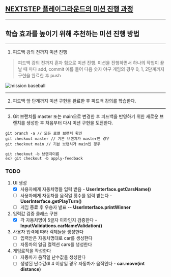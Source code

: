 ## [NEXTSTEP 플레이그라운드의 미션 진행 과정](https://github.com/next-step/nextstep-docs/blob/master/playground/README.md)

---
## 학습 효과를 높이기 위해 추천하는 미션 진행 방법

---
1. 피드백 강의 전까지 미션 진행 
> 피드백 강의 전까지 혼자 힘으로 미션 진행. 미션을 진행하면서 하나의 작업이 끝날 때 마다 add, commit
> 예를 들어 다음 숫자 야구 게임의 경우 0, 1, 2단계까지 구현을 완료한 후 push

![mission baseball](https://raw.githubusercontent.com/next-step/nextstep-docs/master/playground/images/mission_baseball.png)

---
2. 피드백 앞 단계까지 미션 구현을 완료한 후 피드백 강의를 학습한다.

---
3. Git 브랜치를 master 또는 main으로 변경한 후 피드백을 반영하기 위한 새로운 브랜치를 생성한 후 처음부터 다시 미션 구현을 도전한다.

```
git branch -a // 모든 로컬 브랜치 확인
git checkout master // 기본 브랜치가 master인 경우
git checkout main // 기본 브랜치가 main인 경우

git checkout -b 브랜치이름
ex) git checkout -b apply-feedback
```
### TODO
1. UI 생성
   - [x] 사용자에게 자동차명들 입력 받음 - **UserInterface.getCarsName()**
   - [ ] 사용자에게 자동차를 움직일 횟수를 입력 받는다 - **UserInterface.getPlayTurn()**
   - [ ] 게임 종료 후 우승자 발표 -- **UserInterface.printWinner**
    
2. 입력값 검증 클래스 구현
   - [x] 각 자동차명이 5글자 이하인지 검증한다 - **InputValidations.carNameValidation()**
    
3. 사용자 입력에 따라 객체들을 생성한다
   - [ ] 입력받은 자동차명대로 car를 생성한다
   - [ ] 자동차의 일급 컬렉션 cars를 생성한다
   
4. 게임로직을 작성한다
   - [ ] 자동차가 움직일 난수값을 생성한다
   - [ ] 생성된 난수값dl 4 이상일 경우 자동차가 움직인다 - **car.move(int distance)**
